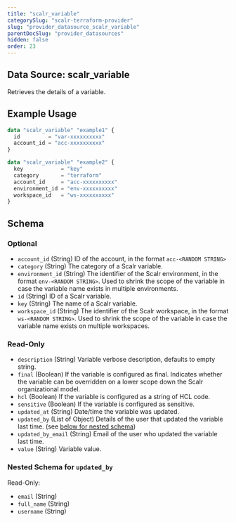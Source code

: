 ```yaml
---
title: "scalr_variable"
categorySlug: "scalr-terraform-provider"
slug: "provider_datasource_scalr_variable"
parentDocSlug: "provider_datasources"
hidden: false
order: 23
---
```

## Data Source: scalr_variable

Retrieves the details of a variable.

## Example Usage

```terraform
data "scalr_variable" "example1" {
  id         = "var-xxxxxxxxxx"
  account_id = "acc-xxxxxxxxxx"
}

data "scalr_variable" "example2" {
  key            = "key"
  category       = "terraform"
  account_id     = "acc-xxxxxxxxxx"
  environment_id = "env-xxxxxxxxxx"
  workspace_id   = "ws-xxxxxxxxxx"
}
```

<!-- schema generated by tfplugindocs -->
## Schema

### Optional

- `account_id` (String) ID of the account, in the format `acc-<RANDOM STRING>`
- `category` (String) The category of a Scalr variable.
- `environment_id` (String) The identifier of the Scalr environment, in the format `env-<RANDOM STRING>`. Used to shrink the scope of the variable in case the variable name exists in multiple environments.
- `id` (String) ID of a Scalr variable.
- `key` (String) The name of a Scalr variable.
- `workspace_id` (String) The identifier of the Scalr workspace, in the format `ws-<RANDOM STRING>`. Used to shrink the scope of the variable in case the variable name exists on multiple workspaces.

### Read-Only

- `description` (String) Variable verbose description, defaults to empty string.
- `final` (Boolean) If the variable is configured as final. Indicates whether the variable can be overridden on a lower scope down the Scalr organizational model.
- `hcl` (Boolean) If the variable is configured as a string of HCL code.
- `sensitive` (Boolean) If the variable is configured as sensitive.
- `updated_at` (String) Date/time the variable was updated.
- `updated_by` (List of Object) Details of the user that updated the variable last time. (see [below for nested schema](#nestedatt--updated_by))
- `updated_by_email` (String) Email of the user who updated the variable last time.
- `value` (String) Variable value.

<a id="nestedatt--updated_by"></a>
### Nested Schema for `updated_by`

Read-Only:

- `email` (String)
- `full_name` (String)
- `username` (String)
